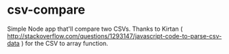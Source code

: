 csv-compare
===========

Simple Node app that'll compare two CSVs. Thanks to Kirtan ( http://stackoverflow.com/questions/1293147/javascript-code-to-parse-csv-data ) for the CSV to array function.

